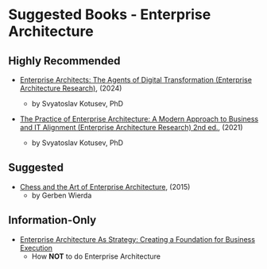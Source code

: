 
# Suggested Books - Enterprise Architecture 

## Highly Recommended 
- [Enterprise Architects: The Agents of Digital Transformation (Enterprise Architecture Research)](https://www.amazon.com/dp/1763648621), (2024)
  + by Svyatoslav Kotusev, PhD


- [The Practice of Enterprise Architecture: A Modern Approach to Business and IT Alignment (Enterprise Architecture Research) 2nd ed.](https://www.amazon.com/Practice-Enterprise-Architecture-Approach-Alignment/dp/064508252X/), (2021) 
  + by Svyatoslav Kotusev, PhD




## Suggested 

- [Chess and the Art of Enterprise Architecture](https://www.amazon.com/dp/9081984055/), (2015)
  + by Gerben Wierda 



## Information-Only 

- [Enterprise Architecture As Strategy: Creating a Foundation for Business Execution](https://www.amazon.com/Enterprise-Architecture-Strategy-Foundation-Execution/dp/1591398398/)
  + How __NOT__ to do Enterprise Architecture 



